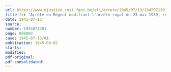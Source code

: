 ```yaml
---
url: https://www.ejustice.just.fgov.be/eli/arrete/1945/07/13/1945071301/justel
title-fr: "Arrêté du Régent modifiant l'arrêté royal du 23 mai 1939, relatif à l'exécution de la loi du 25 juillet 1938, concernant la création de l'Ordre des Médecins"
date: 1945-07-13
source:
number: 1945071301
page: 888888
case: 1945-07-13/01
publication: 1945-08-02
starts:
modifies:
pdf-original:
pdf-consolidated:
---
```


